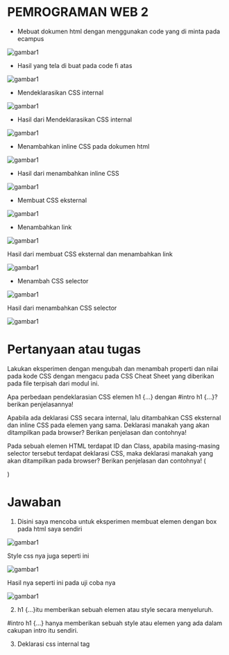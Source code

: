 # PEMROGRAMAN WEB 2

- Mebuat dokumen html dengan menggunakan code yang di minta pada ecampus

![gambar1](WEB-GAMBAR/WEBB1.png)

- Hasil yang tela di buat pada code fi atas

![gambar1](WEB-GAMBAR/WEBB2.png)

- Mendeklarasikan CSS internal

![gambar1](WEB-GAMBAR/WEBB3.png)

- Hasil dari Mendeklarasikan CSS internal

![gambar1](WEB-GAMBAR/WEBB4.png)

- Menambahkan inline CSS pada dokumen html

![gambar1](WEB-GAMBAR/WEBB5.png)

- Hasil dari menambahkan inline CSS

![gambar1](WEB-GAMBAR/WEBB6.png)

- Membuat CSS eksternal 

![gambar1](WEB-GAMBAR/WEBB9.png)

- Menambahkan link 

![gambar1](WEB-GAMBAR/WEBB7.png)

Hasil dari membuat CSS eksternal dan menambahkan link

![gambar1](WEB-GAMBAR/WEBB8.png)

- Menambah CSS selector

![gambar1](WEB-GAMBAR/WEBB10.png)

Hasil dari menambahkan CSS selector

![gambar1](WEB-GAMBAR/WEBB11.png)

# Pertanyaan atau tugas

Lakukan eksperimen dengan mengubah dan menambah properti dan nilai pada kode CSS dengan mengacu pada CSS Cheat Sheet yang diberikan pada file terpisah dari modul ini.

Apa perbedaan pendeklarasian CSS elemen h1 {...} dengan #intro h1 {...}? berikan penjelasannya!

Apabila ada deklarasi CSS secara internal, lalu ditambahkan CSS eksternal dan inline CSS pada elemen yang sama. Deklarasi manakah yang akan ditampilkan pada browser? Berikan penjelasan dan contohnya!

Pada sebuah elemen HTML terdapat ID dan Class, apabila masing-masing selector tersebut terdapat deklarasi CSS, maka deklarasi manakah yang akan ditampilkan pada browser? Berikan penjelasan dan contohnya! 
(<p id="paragraf-1" class="text-paragraf">)

# Jawaban

1. Disini saya mencoba untuk eksperimen membuat elemen dengan box pada html saya sendiri

![gambar1](WEB-GAMBAR/WEBB12.png)

 Style css nya juga seperti ini

![gambar1](WEB-GAMBAR/WEBB13.png)

Hasil nya seperti ini pada uji coba nya

![gambar1](WEB-GAMBAR/WEBB14.png)

2. h1 {...}itu memberikan sebuah elemen atau style secara menyeluruh.

#intro h1 {...} hanya memberikan sebuah style atau elemen yang ada dalam cakupan intro itu sendiri.

3. Deklarasi css internal tag <style>

![gambar1](WEB-GAMBAR/WEBB17.png)

Inline CSS

![gambar1](WEB-GAMBAR/WEBB18.png)

4. ID adalah kebalikan atau hasil sebaliknya dari selector class yang dimana ID hanya bisa di gunakan pada satu halaman saja namun selector class dapat di gunakan di setiap halaman

![gambar1](WEB-GAMBAR/WEBB19.png)

